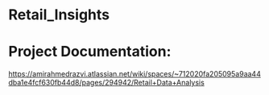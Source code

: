 # Retail_Insights
# Project Documentation:
https://amirahmedrazvi.atlassian.net/wiki/spaces/~712020fa205095a9aa44dba1e4fcf630fb44d8/pages/294942/Retail+Data+Analysis
